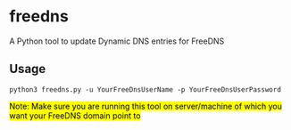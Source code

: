 # freedns
A Python tool to update Dynamic DNS entries for FreeDNS

## Usage
```shell
python3 freedns.py -u YourFreeDnsUserName -p YourFreeDnsUserPassword
```
<mark>Note: Make sure you are running this tool on server/machine of which you want your FreeDNS domain point to</mark>
